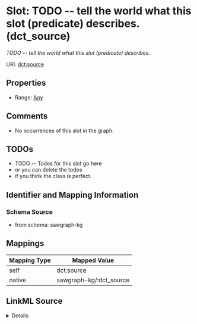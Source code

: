 

# Slot: TODO -- tell the world what this slot (predicate) describes. (dct_source)


_TODO -- tell the world what this slot (predicate) describes._





URI: [dct:source](http://purl.org/dc/terms/source)



<!-- no inheritance hierarchy -->








## Properties

* Range: [Any](../classes/Any.md)





## Comments

* No occurrences of this slot in the graph.

## TODOs

* TODO -- Todos for this slot go here
* or you can delete the todos
* if you think the class is perfect.

## Identifier and Mapping Information







### Schema Source


* from schema: sawgraph-kg




## Mappings

| Mapping Type | Mapped Value |
| ---  | ---  |
| self | dct:source |
| native | sawgraph-kg/:dct_source |




## LinkML Source

<details>
```yaml
name: dct_source
description: TODO -- tell the world what this slot (predicate) describes.
title: TODO -- tell the world what this slot (predicate) describes.
todos:
- TODO -- Todos for this slot go here
- or you can delete the todos
- if you think the class is perfect.
comments:
- No occurrences of this slot in the graph.
from_schema: sawgraph-kg
rank: 1000
slot_uri: dct:source
alias: dct_source
range: Any

```
</details>